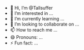 - 👋 Hi, I’m @Tallsuffer
- 👀 I’m interested in ...
- 🌱 I’m currently learning ...
- 💞️ I’m looking to collaborate on ...
- 📫 How to reach me ...
- 😄 Pronouns: ...
- ⚡ Fun fact: ...

<!---
Tallsuffer/Tallsuffer is a ✨ special ✨ repository because its `README.md` (this file) appears on your GitHub profile.
You can click the Preview link to take a look at your changes.
--->
